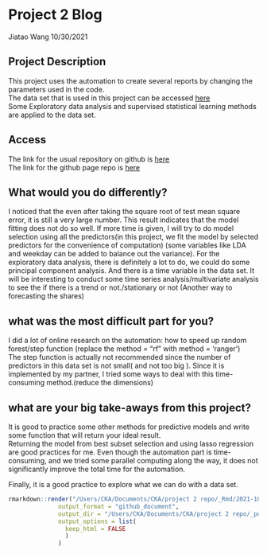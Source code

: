 Project 2 Blog
================
Jiatao Wang
10/30/2021

## Project Description

This project uses the automation to create several reports by changing
the parameters used in the code.  
The data set that is used in this project can be accessed
[here](https://archive.ics.uci.edu/ml/datasets/Online+News+Popularity)  
Some Exploratory data analysis and supervised statistical learning
methods are applied to the data set.

## Access

The link for the usual repository on github is
[here](https://github.com/CKATONY/ST558-Project-2)  
The link for the github page repo is
[here](https://ckatony.github.io/ST558-Project-2/)

## What would you do differently?

I noticed that the even after taking the square root of test mean square
error, it is still a very large number. This result indicates that the
model fitting does not do so well. If more time is given, I will try to
do model selection using all the predictors(in this project, we fit the
model by selected predictors for the convenience of computation) (some
variables like LDA and weekday can be added to balance out the
variance). For the exploratory data analysis, there is definitely a lot
to do, we could do some principal component analysis. And there is a
time variable in the data set. It will be interesting to conduct some
time series analysis/multivariate analysis to see the if there is a
trend or not./stationary or not (Another way to forecasting the shares)

## what was the most difficult part for you?

I did a lot of online research on the automation: how to speed up random
forest/step function (replace the method = “rf” with method =
‘ranger’)  
The step function is actually not recommended since the number of
predictors in this data set is not small( and not too big ). Since it is
implemented by my partner, I tried some ways to deal with this
time-consuming method.(reduce the dimensions)

## what are your big take-aways from this project?

It is good to practice some other methods for predictive models and
write some function that will return your ideal result.  
Returning the model from best subset selection and using lasso
regression are good practices for me. Even though the automation part is
time-consuming, and we tried some parallel computing along the way, it
does not significantly improve the total time for the automation.

Finally, it is a good practice to explore what we can do with a data
set.

``` r
rmarkdown::render("/Users/CKA/Documents/CKA/project 2 repo/_Rmd/2021-10-30-Project2-Blog-Post.Rmd",
              output_format = "github_document", 
              output_dir = "/Users/CKA/Documents/CKA/project 2 repo/_posts",
              output_options = list(
                keep_html = FALSE
                )
              )
```
